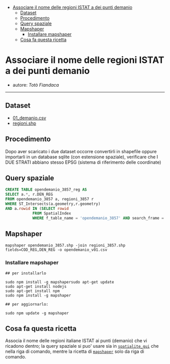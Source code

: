 <!-- TOC -->

- [Associare il nome delle regioni ISTAT a dei punti demanio](#associare-il-nome-delle-regioni-istat-a-dei-punti-demanio)
  - [Dataset](#dataset)
  - [Procedimento](#procedimento)
  - [Query spaziale](#query-spaziale)
  - [Mapshaper](#mapshaper)
    - [Installare mapshaper](#installare-mapshaper)
  - [Cosa fa questa ricetta](#cosa-fa-questa-ricetta)

<!-- /TOC -->
# Associare il nome delle regioni ISTAT a dei punti demanio

- autore: _Totò Fiandaca_

---

## Dataset

* [01_demanio.csv](https://gist.github.com/aborruso/503df6c6477c341431e23bc51bc37149/raw/7aac29415b99512758acffd05fa463081f011484/01_demanio.csv)
* [regioni.shp](https://www4.istat.it/it/archivio/209722)

## Procedimento

Dopo aver scaricato i due dataset occorre convertirli in shapefile oppure importarli in un database sqlite (con estensione spaziale), verificare che I DUE STRATI abbiano stesso EPSG (sistema di riferimento delle coordinate)

## Query spaziale

```SQL
CREATE TABLE opendemanio_3857_reg AS
SELECT a.*, r.DEN_REG
FROM opendemanio_3857 a, regioni_3857 r
WHERE ST_Intersects(a.geometry,r.geometry)
AND a.rowid IN (SELECT rowid 
			FROM SpatialIndex 
			WHERE f_table_name = 'opendemanio_3857' AND search_frame = r.geometry);
```

## Mapshaper

```
mapshaper opendemanio_3857.shp -join regioni_3857.shp fields=COD_REG,DEN_REG -o opendemanio_v01.csv
```

### Installare mapshaper

```
## per installarlo

sudo npm install -g mapshapersudo apt-get update
sudo apt-get install nodejs
sudo apt-get install npm
sudo npm install -g mapshaper

## per aggiornarlo:

sudo npm update -g mapshaper
```

## Cosa fa questa ricetta

Associa il nome delle regioni italiane ISTAT ai punti (demanio) che vi ricadono dentro; la query spaziale si puo' usare sia in [`spatialite_gui`](http://www.gaia-gis.it/gaia-sins/windows-bin-NEXTGEN-amd64/) che nella riga di comando, mentre la ricetta di [`mapshaper`](https://github.com/mbloch/mapshaper/wiki/Command-Reference) solo da riga di comando.

